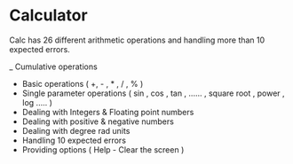 # Calculator
Calc has 26 different arithmetic operations and handling more than 10 expected errors.

_ Cumulative operations
- Basic operations ( +, - , * , / , % )
- Single parameter operations ( sin , cos , tan , ...... , square root , power , log ..... )
- Dealing with Integers & Floating point numbers
- Dealing with positive & negative numbers
 - Dealing with degree rad units
- Handling 10 expected errors
- Providing options ( Help - Clear the screen )
